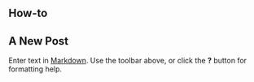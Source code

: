 ## How-to
## A New Post

Enter text in [Markdown](http://daringfireball.net/projects/markdown/). Use the toolbar above, or click the **?** button for formatting help.
